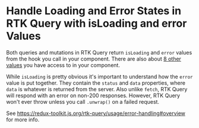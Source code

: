 # Handle Loading and Error States in RTK Query with isLoading and error Values

Both queries and mutations in RTK Query return `isLoading` and `error` values from the hook you call in your component. There are also about [8 other values](https://redux-toolkit.js.org/rtk-query/usage/queries#frequently-used-query-hook-return-values) you have access to in your component.

While `isLoading` is pretty obvious it's important to understand how the `error` value is put together. They contain the `status` and `data` properties, where `data` is whatever is returned from the server. Also unlike `fetch`, RTK Query will respond with an error on non-200 responses. However, RTK Query won't ever throw unless you call `.unwrap()` on a failed request.

See https://redux-toolkit.js.org/rtk-query/usage/error-handling#overview for more info.
